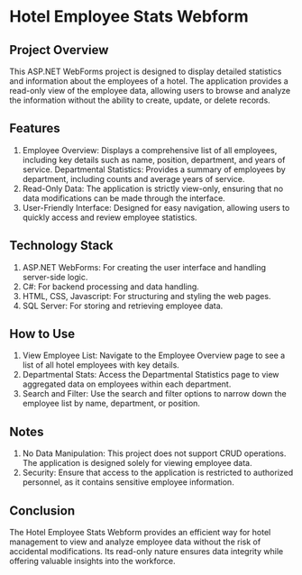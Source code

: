 # Hotel Employee Stats Webform

## Project Overview
This ASP.NET WebForms project is designed to display detailed statistics and information about the employees of a hotel. The application provides a read-only view of the employee data, allowing users to browse and analyze the information without the ability to create, update, or delete records.

## Features
1. Employee Overview: Displays a comprehensive list of all employees, including key details such as name, position, department, and years of service.
Departmental Statistics: Provides a summary of employees by department, including counts and average years of service.
2. Read-Only Data: The application is strictly view-only, ensuring that no data modifications can be made through the interface.
3. User-Friendly Interface: Designed for easy navigation, allowing users to quickly access and review employee statistics.

## Technology Stack
1. ASP.NET WebForms: For creating the user interface and handling server-side logic.
2. C#: For backend processing and data handling.
3. HTML, CSS, Javascript: For structuring and styling the web pages.
4. SQL Server: For storing and retrieving employee data.

## How to Use
1. View Employee List: Navigate to the Employee Overview page to see a list of all hotel employees with key details.
2. Departmental Stats: Access the Departmental Statistics page to view aggregated data on employees within each department.
3. Search and Filter: Use the search and filter options to narrow down the employee list by name, department, or position.

## Notes
1. No Data Manipulation: This project does not support CRUD operations. The application is designed solely for viewing employee data.
2. Security: Ensure that access to the application is restricted to authorized personnel, as it contains sensitive employee information.

## Conclusion
The Hotel Employee Stats Webform provides an efficient way for hotel management to view and analyze employee data without the risk of accidental modifications. Its read-only nature ensures data integrity while offering valuable insights into the workforce.







